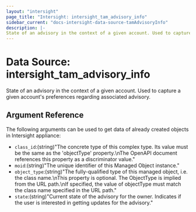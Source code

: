 ```yaml
---
layout: "intersight"
page_title: "Intersight: intersight_tam_advisory_info"
sidebar_current: "docs-intersight-data-source-tamAdvisoryInfo"
description: |-
State of an advisory in the context of a given account. Used to capture a given account's preferences regarding  associated advisory.
---
```


# Data Source: intersight_tam_advisory_info
State of an advisory in the context of a given account. Used to capture a given account's preferences regarding  associated advisory.
## Argument Reference
The following arguments can be used to get data of already created objects in Intersight appliance:
* `class_id`:(string)"The concrete type of this complex type. Its value must be the same as the 'objectType' property.\nThe OpenAPI document references this property as a discriminator value."
* `moid`:(string)"The unique identifier of this Managed Object instance."
* `object_type`:(string)"The fully-qualified type of this managed object, i.e. the class name.\nThis property is optional. The ObjectType is implied from the URL path.\nIf specified, the value of objectType must match the class name specified in the URL path."
* `state`:(string)"Current state of the advisory for the owner. Indicates if the user is interested in getting updates for the advisory."
